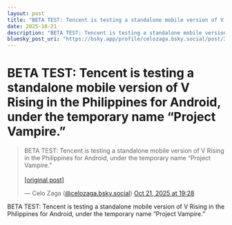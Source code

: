 ```yaml
---
layout: post
title: "BETA TEST: Tencent is testing a standalone mobile version of V Rising in the Philippines for Android, under the temporary name “Project Vampire.”"
date: 2025-10-21
description: "BETA TEST: Tencent is testing a standalone mobile version of V Rising in the Philippines for Android, under the temporary name “Project Vampire.”"
bluesky_post_uri: "https://bsky.app/profile/celozaga.bsky.social/post/3m3q2unctdo2l"
---
```


<h1 class="bluesky-post-title">BETA TEST: Tencent is testing a standalone mobile version of V Rising in the Philippines for Android, under the temporary name “Project Vampire.”</h1>

<blockquote class="bluesky-embed" data-bluesky-uri="at://did:plc:lmh6rennptq77inaztnovw4b/app.bsky.feed.post/3m3q2unctdo2l" data-bluesky-embed-color-mode="system">
<p lang="">BETA TEST: Tencent is testing a standalone mobile version of V Rising in the Philippines for Android, under the temporary name “Project Vampire.”<br><br><a href="https://bsky.app/profile/celozaga.bsky.social/post/3m3q2unctdo2l">[original post]</a></p>
&mdash; Celo Zaga (<a href="https://bsky.app/profile/did:plc:lmh6rennptq77inaztnovw4b?ref_src=embed">@celozaga.bsky.social</a>) <a href="https://bsky.app/profile/celozaga.bsky.social/post/3m3q2unctdo2l?ref_src=embed">Oct 21, 2025 at 19:28</a>
</blockquote>
<script async src="https://embed.bsky.app/static/embed.js" charset="utf-8"></script>

<p class="bluesky-post-description">BETA TEST: Tencent is testing a standalone mobile version of V Rising in the Philippines for Android, under the temporary name “Project Vampire.”</p>
